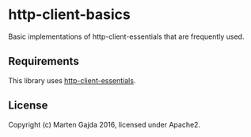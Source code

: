 # http-client-basics

Basic implementations of http-client-essentials that are frequently used.

## Requirements

This library uses [http-client-essentials](https://github.com/dmfs/http-client-essentials).

## License

Copyright (c) Marten Gajda 2016, licensed under Apache2.


